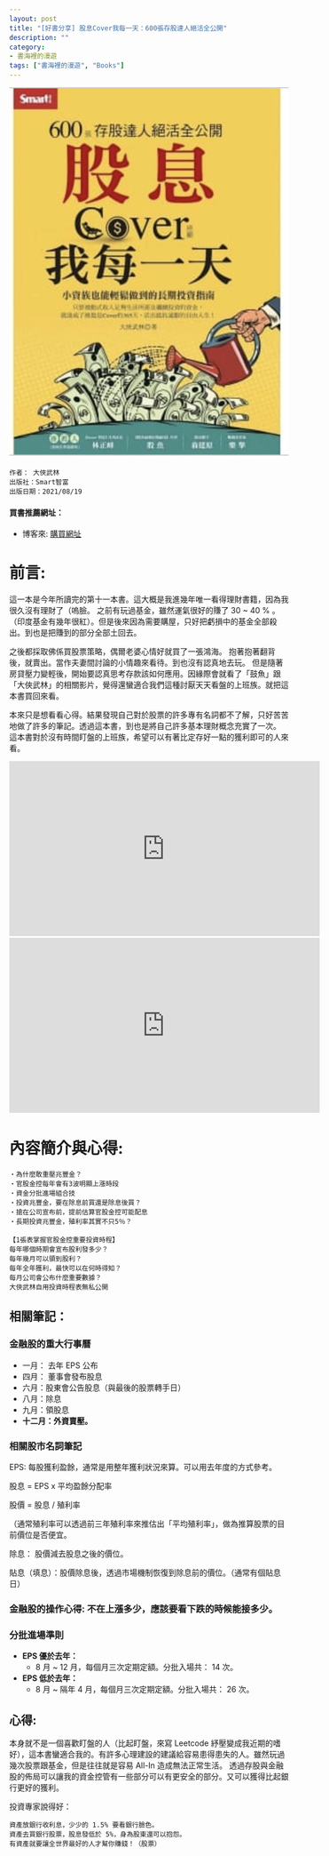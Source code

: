 ```yaml
---
layout: post
title: "[好書分享] 股息Cover我每一天：600張存股達人絕活全公開"
description: ""
category: 
- 書海裡的漫遊
tags: ["書海裡的漫遊", "Books"]
---
```


![image-20210924002633687](../images/2021/image-20210924002633687.png)




```
作者： 大俠武林  
出版社：Smart智富  
出版日期：2021/08/19

```

#### 買書推薦網址：

- 博客來: [購買網址](https://www.books.com.tw/exep/assp.php/kkdailin/products/0010898998?sloc=main&utm_source=kkdailin&utm_medium=ap-books&utm_content=recommend&utm_campaign=ap-202109)



# 前言:

這一本是今年所讀完的第十一本書。這大概是我進幾年唯一看得理財書籍，因為我很久沒有理財了（嗚臉。 之前有玩過基金，雖然運氣很好的賺了 30 ~ 40 % 。（印度基金有幾年很紅）。但是後來因為需要購屋，只好把虧損中的基金全部殺出。到也是把賺到的部分全部土回去。 

之後都採取佛係買股票策略，偶爾老婆心情好就買了一張鴻海。 抱著抱著翻背後，就賣出。當作夫妻間討論的小情趣來看待。到也沒有認真地去玩。 但是隨著房貸壓力變輕後，開始要認真思考存款該如何應用。因緣際會就看了「鼓魚」跟「大俠武林」的相關影片，覺得還蠻適合我們這種討厭天天看盤的上班族。就把這本書買回來看。

本來只是想看看心得。結果發現自己對於股票的許多專有名詞都不了解，只好苦苦地做了許多的筆記。透過這本書，到也是將自己許多基本理財概念充實了一次。 這本書對於沒有時間盯盤的上班族，希望可以有著比定存好一點的獲利即可的人來看。

<iframe width="560" height="315" src="https://www.youtube.com/embed/ShNI41_rFv4" title="YouTube video player" frameborder="0" allow="accelerometer; autoplay; clipboard-write; encrypted-media; gyroscope; picture-in-picture" allowfullscreen></iframe>

<iframe width="560" height="315" src="https://www.youtube.com/embed/0Xlz8Z3D4g0" title="YouTube video player" frameborder="0" allow="accelerometer; autoplay; clipboard-write; encrypted-media; gyroscope; picture-in-picture" allowfullscreen></iframe>

# 內容簡介與心得:

```
‧為什麼敢重壓兆豐金？
‧官股金控每年會有3波明顯上漲時段
‧資金分批進場組合技
‧投資兆豐金，要在除息前買還是除息後買？
‧搶在公司宣布前，提前估算官股金控可能配息
‧長期投資兆豐金，殖利率其實不只5％？

【1張表掌握官股金控重要投資時程】
每年哪個時期會宣布股利發多少？
每年幾月可以領到股利？
每年全年獲利，最快可以在何時得知？
每月公司會公布什麼重要數據？
大俠武林自用投資時程表無私公開
```

## 相關筆記：



### 金融股的重大行事曆

- 一月： 去年 EPS 公布
- 四月： 董事會發布股息
- 六月：股東會公告股息（與最後的股票轉手日）
- 八月：除息
- 九月：領股息
- **十二月：外資賣壓。**

### 相關股市名詞筆記

EPS: 每股獲利盈餘，通常是用整年獲利狀況來算。可以用去年度的方式參考。

股息 = EPS x 平均盈餘分配率

股價 = 股息 / 殖利率

（通常殖利率可以透過前三年殖利率來推估出「平均殖利率」，做為推算股票的目前價位是否便宜。

除息： 股價減去股息之後的價位。

貼息（填息）：股價除息後，透過市場機制恢復到除息前的價位。（通常有個貼息日）

### 金融股的操作心得:  不在上漲多少，應該要看下跌的時候能接多少。

### 分批進場準則

- **EPS 優於去年：**
  - 8 月  ~ 12 月，每個月三次定期定額。分批入場共： 14 次。
- **EPS 低於去年：**
  - 8 月  ~ 隔年 4 月，每個月三次定期定額。分批入場共： 26 次。



## 心得:

本身就不是一個喜歡盯盤的人（比起盯盤，來寫 Leetcode 紓壓變成我近期的嗜好），這本書蠻適合我的。有許多心理建設的建議給容易患得患失的人。雖然玩過幾次股票跟基金，但是往往就是容易 All-In 造成無法正常生活。 透過存股與金融股的佈局可以讓我的資金控管有一些部分可以有更安全的部分。又可以獲得比起銀行更好的獲利。 

投資專家說得好：

```
資產放銀行收利息，少少的 1.5% 要看銀行臉色。 
資產去買銀行股票，股息發低於 5%，身為股東還可以抱怨。
有資產就要讓全世界最好的人才幫你賺錢！（股票）
```





